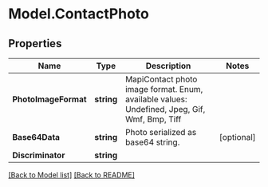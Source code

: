 # Model.ContactPhoto
## Properties
Name | Type | Description | Notes
------------ | ------------- | ------------- | -------------
**PhotoImageFormat** | **string** | MapiContact photo image format. Enum, available values: Undefined, Jpeg, Gif, Wmf, Bmp, Tiff | 
**Base64Data** | **string** | Photo serialized as base64 string.              | [optional] 
**Discriminator** | **string** |  | 



[[Back to Model list]](Models.doc) [[Back to README]](README.md)


